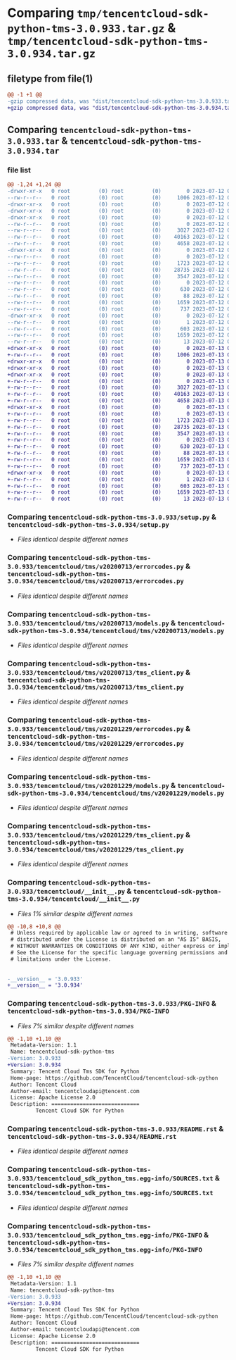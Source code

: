 # Comparing `tmp/tencentcloud-sdk-python-tms-3.0.933.tar.gz` & `tmp/tencentcloud-sdk-python-tms-3.0.934.tar.gz`

## filetype from file(1)

```diff
@@ -1 +1 @@
-gzip compressed data, was "dist/tencentcloud-sdk-python-tms-3.0.933.tar", last modified: Wed Jul 12 00:44:01 2023, max compression
+gzip compressed data, was "dist/tencentcloud-sdk-python-tms-3.0.934.tar", last modified: Thu Jul 13 00:36:26 2023, max compression
```

## Comparing `tencentcloud-sdk-python-tms-3.0.933.tar` & `tencentcloud-sdk-python-tms-3.0.934.tar`

### file list

```diff
@@ -1,24 +1,24 @@
-drwxr-xr-x   0 root         (0) root         (0)        0 2023-07-12 00:44:01.000000 tencentcloud-sdk-python-tms-3.0.933/
--rw-r--r--   0 root         (0) root         (0)     1006 2023-07-12 00:44:01.000000 tencentcloud-sdk-python-tms-3.0.933/setup.py
-drwxr-xr-x   0 root         (0) root         (0)        0 2023-07-12 00:44:01.000000 tencentcloud-sdk-python-tms-3.0.933/tencentcloud/
-drwxr-xr-x   0 root         (0) root         (0)        0 2023-07-12 00:44:01.000000 tencentcloud-sdk-python-tms-3.0.933/tencentcloud/tms/
-drwxr-xr-x   0 root         (0) root         (0)        0 2023-07-12 00:44:01.000000 tencentcloud-sdk-python-tms-3.0.933/tencentcloud/tms/v20200713/
--rw-r--r--   0 root         (0) root         (0)        0 2023-07-12 00:44:01.000000 tencentcloud-sdk-python-tms-3.0.933/tencentcloud/tms/v20200713/__init__.py
--rw-r--r--   0 root         (0) root         (0)     3027 2023-07-12 00:44:01.000000 tencentcloud-sdk-python-tms-3.0.933/tencentcloud/tms/v20200713/errorcodes.py
--rw-r--r--   0 root         (0) root         (0)    40163 2023-07-12 00:44:01.000000 tencentcloud-sdk-python-tms-3.0.933/tencentcloud/tms/v20200713/models.py
--rw-r--r--   0 root         (0) root         (0)     4658 2023-07-12 00:44:01.000000 tencentcloud-sdk-python-tms-3.0.933/tencentcloud/tms/v20200713/tms_client.py
-drwxr-xr-x   0 root         (0) root         (0)        0 2023-07-12 00:44:01.000000 tencentcloud-sdk-python-tms-3.0.933/tencentcloud/tms/v20201229/
--rw-r--r--   0 root         (0) root         (0)        0 2023-07-12 00:44:01.000000 tencentcloud-sdk-python-tms-3.0.933/tencentcloud/tms/v20201229/__init__.py
--rw-r--r--   0 root         (0) root         (0)     1723 2023-07-12 00:44:01.000000 tencentcloud-sdk-python-tms-3.0.933/tencentcloud/tms/v20201229/errorcodes.py
--rw-r--r--   0 root         (0) root         (0)    28735 2023-07-12 00:44:01.000000 tencentcloud-sdk-python-tms-3.0.933/tencentcloud/tms/v20201229/models.py
--rw-r--r--   0 root         (0) root         (0)     3547 2023-07-12 00:44:01.000000 tencentcloud-sdk-python-tms-3.0.933/tencentcloud/tms/v20201229/tms_client.py
--rw-r--r--   0 root         (0) root         (0)        0 2023-07-12 00:44:01.000000 tencentcloud-sdk-python-tms-3.0.933/tencentcloud/tms/__init__.py
--rw-r--r--   0 root         (0) root         (0)      630 2023-07-12 00:44:01.000000 tencentcloud-sdk-python-tms-3.0.933/tencentcloud/__init__.py
--rw-r--r--   0 root         (0) root         (0)       88 2023-07-12 00:44:01.000000 tencentcloud-sdk-python-tms-3.0.933/setup.cfg
--rw-r--r--   0 root         (0) root         (0)     1659 2023-07-12 00:44:01.000000 tencentcloud-sdk-python-tms-3.0.933/PKG-INFO
--rw-r--r--   0 root         (0) root         (0)      737 2023-07-12 00:44:01.000000 tencentcloud-sdk-python-tms-3.0.933/README.rst
-drwxr-xr-x   0 root         (0) root         (0)        0 2023-07-12 00:44:01.000000 tencentcloud-sdk-python-tms-3.0.933/tencentcloud_sdk_python_tms.egg-info/
--rw-r--r--   0 root         (0) root         (0)        1 2023-07-12 00:44:01.000000 tencentcloud-sdk-python-tms-3.0.933/tencentcloud_sdk_python_tms.egg-info/dependency_links.txt
--rw-r--r--   0 root         (0) root         (0)      603 2023-07-12 00:44:01.000000 tencentcloud-sdk-python-tms-3.0.933/tencentcloud_sdk_python_tms.egg-info/SOURCES.txt
--rw-r--r--   0 root         (0) root         (0)     1659 2023-07-12 00:44:01.000000 tencentcloud-sdk-python-tms-3.0.933/tencentcloud_sdk_python_tms.egg-info/PKG-INFO
--rw-r--r--   0 root         (0) root         (0)       13 2023-07-12 00:44:01.000000 tencentcloud-sdk-python-tms-3.0.933/tencentcloud_sdk_python_tms.egg-info/top_level.txt
+drwxr-xr-x   0 root         (0) root         (0)        0 2023-07-13 00:36:26.000000 tencentcloud-sdk-python-tms-3.0.934/
+-rw-r--r--   0 root         (0) root         (0)     1006 2023-07-13 00:36:26.000000 tencentcloud-sdk-python-tms-3.0.934/setup.py
+drwxr-xr-x   0 root         (0) root         (0)        0 2023-07-13 00:36:26.000000 tencentcloud-sdk-python-tms-3.0.934/tencentcloud/
+drwxr-xr-x   0 root         (0) root         (0)        0 2023-07-13 00:36:26.000000 tencentcloud-sdk-python-tms-3.0.934/tencentcloud/tms/
+drwxr-xr-x   0 root         (0) root         (0)        0 2023-07-13 00:36:26.000000 tencentcloud-sdk-python-tms-3.0.934/tencentcloud/tms/v20200713/
+-rw-r--r--   0 root         (0) root         (0)        0 2023-07-13 00:36:26.000000 tencentcloud-sdk-python-tms-3.0.934/tencentcloud/tms/v20200713/__init__.py
+-rw-r--r--   0 root         (0) root         (0)     3027 2023-07-13 00:36:26.000000 tencentcloud-sdk-python-tms-3.0.934/tencentcloud/tms/v20200713/errorcodes.py
+-rw-r--r--   0 root         (0) root         (0)    40163 2023-07-13 00:36:26.000000 tencentcloud-sdk-python-tms-3.0.934/tencentcloud/tms/v20200713/models.py
+-rw-r--r--   0 root         (0) root         (0)     4658 2023-07-13 00:36:26.000000 tencentcloud-sdk-python-tms-3.0.934/tencentcloud/tms/v20200713/tms_client.py
+drwxr-xr-x   0 root         (0) root         (0)        0 2023-07-13 00:36:26.000000 tencentcloud-sdk-python-tms-3.0.934/tencentcloud/tms/v20201229/
+-rw-r--r--   0 root         (0) root         (0)        0 2023-07-13 00:36:26.000000 tencentcloud-sdk-python-tms-3.0.934/tencentcloud/tms/v20201229/__init__.py
+-rw-r--r--   0 root         (0) root         (0)     1723 2023-07-13 00:36:26.000000 tencentcloud-sdk-python-tms-3.0.934/tencentcloud/tms/v20201229/errorcodes.py
+-rw-r--r--   0 root         (0) root         (0)    28735 2023-07-13 00:36:26.000000 tencentcloud-sdk-python-tms-3.0.934/tencentcloud/tms/v20201229/models.py
+-rw-r--r--   0 root         (0) root         (0)     3547 2023-07-13 00:36:26.000000 tencentcloud-sdk-python-tms-3.0.934/tencentcloud/tms/v20201229/tms_client.py
+-rw-r--r--   0 root         (0) root         (0)        0 2023-07-13 00:36:26.000000 tencentcloud-sdk-python-tms-3.0.934/tencentcloud/tms/__init__.py
+-rw-r--r--   0 root         (0) root         (0)      630 2023-07-13 00:36:26.000000 tencentcloud-sdk-python-tms-3.0.934/tencentcloud/__init__.py
+-rw-r--r--   0 root         (0) root         (0)       88 2023-07-13 00:36:26.000000 tencentcloud-sdk-python-tms-3.0.934/setup.cfg
+-rw-r--r--   0 root         (0) root         (0)     1659 2023-07-13 00:36:26.000000 tencentcloud-sdk-python-tms-3.0.934/PKG-INFO
+-rw-r--r--   0 root         (0) root         (0)      737 2023-07-13 00:36:26.000000 tencentcloud-sdk-python-tms-3.0.934/README.rst
+drwxr-xr-x   0 root         (0) root         (0)        0 2023-07-13 00:36:26.000000 tencentcloud-sdk-python-tms-3.0.934/tencentcloud_sdk_python_tms.egg-info/
+-rw-r--r--   0 root         (0) root         (0)        1 2023-07-13 00:36:26.000000 tencentcloud-sdk-python-tms-3.0.934/tencentcloud_sdk_python_tms.egg-info/dependency_links.txt
+-rw-r--r--   0 root         (0) root         (0)      603 2023-07-13 00:36:26.000000 tencentcloud-sdk-python-tms-3.0.934/tencentcloud_sdk_python_tms.egg-info/SOURCES.txt
+-rw-r--r--   0 root         (0) root         (0)     1659 2023-07-13 00:36:26.000000 tencentcloud-sdk-python-tms-3.0.934/tencentcloud_sdk_python_tms.egg-info/PKG-INFO
+-rw-r--r--   0 root         (0) root         (0)       13 2023-07-13 00:36:26.000000 tencentcloud-sdk-python-tms-3.0.934/tencentcloud_sdk_python_tms.egg-info/top_level.txt
```

### Comparing `tencentcloud-sdk-python-tms-3.0.933/setup.py` & `tencentcloud-sdk-python-tms-3.0.934/setup.py`

 * *Files identical despite different names*

### Comparing `tencentcloud-sdk-python-tms-3.0.933/tencentcloud/tms/v20200713/errorcodes.py` & `tencentcloud-sdk-python-tms-3.0.934/tencentcloud/tms/v20200713/errorcodes.py`

 * *Files identical despite different names*

### Comparing `tencentcloud-sdk-python-tms-3.0.933/tencentcloud/tms/v20200713/models.py` & `tencentcloud-sdk-python-tms-3.0.934/tencentcloud/tms/v20200713/models.py`

 * *Files identical despite different names*

### Comparing `tencentcloud-sdk-python-tms-3.0.933/tencentcloud/tms/v20200713/tms_client.py` & `tencentcloud-sdk-python-tms-3.0.934/tencentcloud/tms/v20200713/tms_client.py`

 * *Files identical despite different names*

### Comparing `tencentcloud-sdk-python-tms-3.0.933/tencentcloud/tms/v20201229/errorcodes.py` & `tencentcloud-sdk-python-tms-3.0.934/tencentcloud/tms/v20201229/errorcodes.py`

 * *Files identical despite different names*

### Comparing `tencentcloud-sdk-python-tms-3.0.933/tencentcloud/tms/v20201229/models.py` & `tencentcloud-sdk-python-tms-3.0.934/tencentcloud/tms/v20201229/models.py`

 * *Files identical despite different names*

### Comparing `tencentcloud-sdk-python-tms-3.0.933/tencentcloud/tms/v20201229/tms_client.py` & `tencentcloud-sdk-python-tms-3.0.934/tencentcloud/tms/v20201229/tms_client.py`

 * *Files identical despite different names*

### Comparing `tencentcloud-sdk-python-tms-3.0.933/tencentcloud/__init__.py` & `tencentcloud-sdk-python-tms-3.0.934/tencentcloud/__init__.py`

 * *Files 1% similar despite different names*

```diff
@@ -10,8 +10,8 @@
 # Unless required by applicable law or agreed to in writing, software
 # distributed under the License is distributed on an "AS IS" BASIS,
 # WITHOUT WARRANTIES OR CONDITIONS OF ANY KIND, either express or implied.
 # See the License for the specific language governing permissions and
 # limitations under the License.
 
 
-__version__ = '3.0.933'
+__version__ = '3.0.934'
```

### Comparing `tencentcloud-sdk-python-tms-3.0.933/PKG-INFO` & `tencentcloud-sdk-python-tms-3.0.934/PKG-INFO`

 * *Files 7% similar despite different names*

```diff
@@ -1,10 +1,10 @@
 Metadata-Version: 1.1
 Name: tencentcloud-sdk-python-tms
-Version: 3.0.933
+Version: 3.0.934
 Summary: Tencent Cloud Tms SDK for Python
 Home-page: https://github.com/TencentCloud/tencentcloud-sdk-python
 Author: Tencent Cloud
 Author-email: tencentcloudapi@tencent.com
 License: Apache License 2.0
 Description: ============================
         Tencent Cloud SDK for Python
```

### Comparing `tencentcloud-sdk-python-tms-3.0.933/README.rst` & `tencentcloud-sdk-python-tms-3.0.934/README.rst`

 * *Files identical despite different names*

### Comparing `tencentcloud-sdk-python-tms-3.0.933/tencentcloud_sdk_python_tms.egg-info/SOURCES.txt` & `tencentcloud-sdk-python-tms-3.0.934/tencentcloud_sdk_python_tms.egg-info/SOURCES.txt`

 * *Files identical despite different names*

### Comparing `tencentcloud-sdk-python-tms-3.0.933/tencentcloud_sdk_python_tms.egg-info/PKG-INFO` & `tencentcloud-sdk-python-tms-3.0.934/tencentcloud_sdk_python_tms.egg-info/PKG-INFO`

 * *Files 7% similar despite different names*

```diff
@@ -1,10 +1,10 @@
 Metadata-Version: 1.1
 Name: tencentcloud-sdk-python-tms
-Version: 3.0.933
+Version: 3.0.934
 Summary: Tencent Cloud Tms SDK for Python
 Home-page: https://github.com/TencentCloud/tencentcloud-sdk-python
 Author: Tencent Cloud
 Author-email: tencentcloudapi@tencent.com
 License: Apache License 2.0
 Description: ============================
         Tencent Cloud SDK for Python
```

